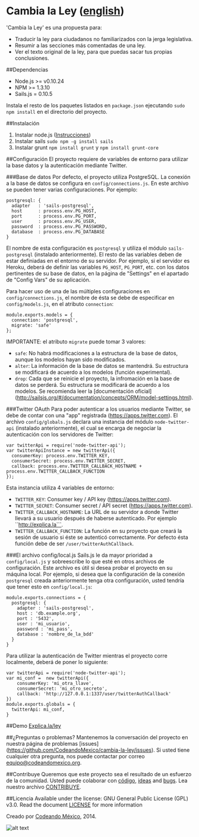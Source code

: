 Cambia la Ley ([english](/README.md))
============

'Cambia la Ley' es una propuesta para:
- Traducir la ley para ciudadanos no familiarizados con la jerga
  legislativa.
- Resumir a las secciones más comentadas de una ley.
- Ver el texto original de la ley, para que puedas sacar tus propias
  conclusiones.

##Dependencias
- Node.js >= v0.10.24
- NPM >= 1.3.10
- Sails.js = 0.10.5

Instala el resto de los paquetes listados en ``package.json`` ejecutando `sudo npm install` en el directorio del proyecto.

##Instalación
1. Instalar node.js ([Instrucciones](http://howtonode.org/how-to-install-nodejs))
2. Instalar sails `sudo npm -g install sails`
3. Instalar grunt `npm install grunt` y `npm install grunt-core`

##Configuración
El proyecto requiere de variables de entorno para utilizar la base datos y la autenticación mediante Twitter.

###Base de datos
Por defecto, el proyecto utiliza PostgreSQL. La conexión a la base de datos se configura en ``config/connections.js``.
En este archivo se pueden tener varias configuraciones. Por ejemplo:
```
postgresql: {
  adapter   : 'sails-postgresql',
  host      : process.env.PG_HOST,
  port      : process.env.PG_PORT,
  user      : process.env.PG_USER,
  password  : process.env.PG_PASSWORD,
  database  : process.env.PG_DATABASE
}
```
El nombre de esta configuración es ``postgresql`` y utiliza el módulo  ``sails-postgresql`` (instalado anteriormente).
El resto de las variables deben de estar definiadas en el entorno de su servidor. Por ejemplo, si el servidor es Heroku,
deberá de definir las variables ``PG_HOST``, ``PG_PORT``, etc. con los datos pertinentes de su base de datos, en la página de "Settings" en el apartado de "Config Vars" de su aplicación.

Para hacer uso de una de las múltiples configuraciones en ``config/connections.js``, el nombre de ésta se debe de especificar en ``config/models.js``, en el atributo ``connection``:
```
module.exports.models = { 
  connection: 'postgresql',
  migrate: 'safe'
};
```
IMPORTANTE: el atributo ``migrate`` puede tomar 3 valores:
- ``safe``: No habrá modificaciones a la estructura de la base de datos, aunque los modelos hayan sido modificados.
- ``alter``: La información de la base de datos se mantendrá. Su estructura se modificará de acuerdo a los modelos (función experimental).
- ``drop``: Cada que se reinicie el proyecto, la infromación en la base de datos se perderá. Su estructura se modificará de acuerdo a los modelos.
Se recomienda leer la [documentación oficial] (http://sailsjs.org/#/documentation/concepts/ORM/model-settings.html).

###Twitter OAuth
Para poder autenticar a los usuarios mediante Twitter, se debe de contar con una "app" registrada (https://apps.twitter.com).
El archivo ``config/globals.js`` declara una instancia del módulo ``node-twitter-api`` (instalado anteriormente),
el cual se encarga de negociar la autenticación con los servidores de Twitter:
```
var twitterApi = require('node-twitter-api');
var twitterApiInstance = new twitterApi({
  consumerKey: process.env.TWITTER_KEY,
  consumerSecret: process.env.TWITTER_SECRET,
  callback: process.env.TWITTER_CALLBACK_HOSTNAME + process.env.TWITTER_CALLBACK_FUNCTION
});
```
Esta instancia utiliza 4 variables de entorno:
- ``TWITTER_KEY``: Consumer key / API key (https://apps.twitter.com).
- ``TWITTER_SECRET``: Consumer secret / API secret (https://apps.twitter.com).
- ``TWITTER_CALLBACK_HOSTNAME``: La URL de su servidor a donde Twitter llevará a su usuario después de haberse autenticado. Por ejemplo ``http://explica.la```.
- ``TWITTER_CALLBACK_FUNCTION``: La función en su proyecto que creará la sesión de usuario si éste se autenticó correctamente. Por defecto ésta función debe de ser ``/user/twitterAuthCallback``.

###El archivo config/local.js
Sails.js le da mayor prioridad a ``config/local.js`` y sobreescribe lo que esté en otros archivos de configuración. Este archivo es útil si desea probar el proyecto en su máquina local. Por ejemplo, si desea que la configuración de la conexión ``postgresql`` creada anteriormente tenga otra configuración, usted tendría que tener esto en ``config/local.js``:
```
module.exports.connections = {
  postgresql: {
    adapter : 'sails-postgresql',
    host : 'db.example.org',
    port : '5432',
    user : 'mi_usuario',
    password : 'mi_pass',
    database : 'nombre_de_la_bdd'
  }
}
```
Para utilizar la autenticación de Twitter mientras el proyecto corre localmente, deberá de poner lo siguiente:
```
var twitterApi = require('node-twitter-api');
var mi_conf =  new twitterApi({
    consumerKey: 'mi_otra_llave',
    consumerSecret: 'mi_otro_secreto',
    callback: 'http://127.0.0.1:1337/user/twitterAuthCallback'
})
module.exports.globals = {
  twitterApi: mi_conf,
}
```

##Demo
[Explica.la/ley](http://explica.la/ley)

##¿Preguntas o problemas?
Mantenemos la conversación del proyecto en nuestra página de problemas [issues] (https://github.com/CodeandoMexico/cambia-la-ley/issues). Si usted tiene cualquier otra pregunta, nos puede contactar por correo <equipo@codeandomexico.org>.

##Contribuye
Queremos que este proyecto sea el resultado de un esfuerzo de la comunidad. Usted puede colaborar con [código](https://github.com/CodeandoMexico/cambia-la-ley/pulls), [ideas](https://github.com/CodeandoMexico/cambia-la-ley/issues) and [bugs](https://github.com/CodeandoMexico/cambia-la-ley/issues). Lea nuestro archivo [CONTRIBUYE](/CONTRIBUYE.md).

##Licencia
Available under the license: GNU General Public License (GPL) v3.0. Read the document [LICENSE](/LICENSE) for more information

Creado por [Codeando México](http://www.codeandomexico.org), 2014.

![alt text](http://blog.codeandomexico.org/images/logo.png "Codeando México")
